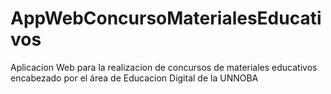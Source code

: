 # AppWebConcursoMaterialesEducativos
 Aplicacion Web para la realizacion de concursos de materiales educativos encabezado por el área de Educacion Digital de la UNNOBA
